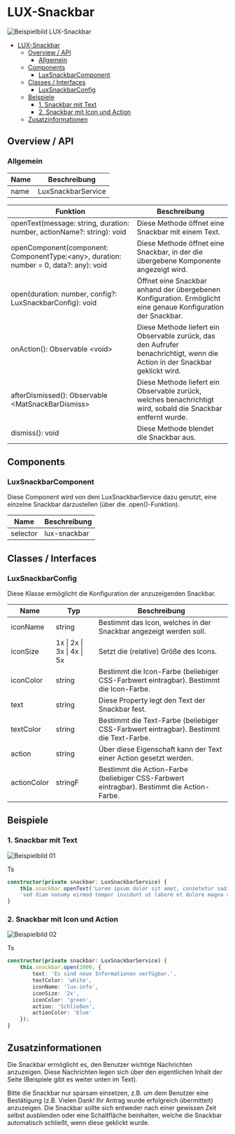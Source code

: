 # LUX-Snackbar

![Beispielbild LUX-Snackbar](https://raw.githubusercontent.com/wiki/IHK-GfI/lux-components-workspace/Versions/v19/lux‐snackbar-v19-img.png)

- [LUX-Snackbar](#lux-snackbar)
  - [Overview / API](#overview--api)
    - [Allgemein](#allgemein)
  - [Components](#components)
    - [LuxSnackbarComponent](#luxsnackbarcomponent)
  - [Classes / Interfaces](#classes--interfaces)
    - [LuxSnackbarConfig](#luxsnackbarconfig)
  - [Beispiele](#beispiele)
    - [1. Snackbar mit Text](#1-snackbar-mit-text)
    - [2. Snackbar mit Icon und Action](#2-snackbar-mit-icon-und-action)
  - [Zusatzinformationen](#zusatzinformationen)

## Overview / API

### Allgemein

| Name   | Beschreibung       |
| ------ | ------------------ |
| name   | LuxSnackbarService |

| Funktion                                                                               | Beschreibung                                                                                                                 |
| -------------------------------------------------------------------------------------- | ---------------------------------------------------------------------------------------------------------------------------- |
| openText(message: string, duration: number, actionName?: string): void                 | Diese Methode öffnet eine Snackbar mit einem Text.                                                                           |
| openComponent(component: ComponentType:\<any>, duration: number = 0, data?: any): void | Diese Methode öffnet eine Snackbar, in der die übergebene Komponente angezeigt wird.                                         |
| open(duration: number, config?: LuxSnackbarConfig): void                               | Öffnet eine Snackbar anhand der übergebenen Konfiguration. Ermöglicht eine genaue Konfiguration der Snackbar.                |
| onAction(): Observable \<void>                                                         | Diese Methode liefert ein Observable zurück, das den Aufrufer benachrichtigt, wenn die Action in der Snackbar geklickt wird. |
| afterDismissed(): Observable \<MatSnackBarDismiss>                                     | Diese Methode liefert ein Observable zurück, welches benachrichtigt wird, sobald die Snackbar entfernt wurde.                |
| dismiss(): void                                                                        | Diese Methode blendet die Snackbar aus.                                                                                      |

## Components

### LuxSnackbarComponent

Diese Component wird von dem LuxSnackbarService dazu genutzt, eine einzelne Snackbar darzustellen (über die .open()-Funktion).

| Name     | Beschreibung |
| -------- | ------------ |
| selector | lux-snackbar |

## Classes / Interfaces

### LuxSnackbarConfig

Diese Klasse ermöglicht die Konfiguration der anzuzeigenden Snackbar.

| Name        | Typ                        | Beschreibung                                                                               |
| ----------- | -------------------------- | ------------------------------------------------------------------------------------------ |
| iconName    | string                     | Bestimmt das Icon, welches in der Snackbar angezeigt werden soll.                          |
| iconSize    | 1x \| 2x \| 3x \| 4x \| 5x | Setzt die (relative) Größe des Icons.                                                      |
| iconColor   | string                     | Bestimmt die Icon-Farbe (beliebiger CSS-Farbwert eintragbar). Bestimmt die Icon-Farbe.     |
| text        | string                     | Diese Property legt den Text der Snackbar fest.                                            |
| textColor   | string                     | Bestimmt die Text-Farbe (beliebiger CSS-Farbwert eintragbar). Bestimmt die Text-Farbe.     |
| action      | string                     | Über diese Eigenschaft kann der Text einer Action gesetzt werden.                          |
| actionColor | stringF                    | Bestimmt die Action-Farbe (beliebiger CSS-Farbwert eintragbar). Bestimmt die Action-Farbe. |

## Beispiele

### 1. Snackbar mit Text

![Beispielbild 01](https://raw.githubusercontent.com/wiki/IHK-GfI/lux-components-workspace/Versions/v19/lux‐snackbar-v19-img-01.png)

Ts

```typescript
constructor(private snackbar: LuxSnackbarService) {
    this.snackbar.openText('Lorem ipsum dolor sit amet, consetetur sadipscing elitr, ' +
    'sed diam nonumy eirmod tempor invidunt ut labore et dolore magna aliquyam erat', 6000);
}
```

### 2. Snackbar mit Icon und Action

![Beispielbild 02](https://raw.githubusercontent.com/wiki/IHK-GfI/lux-components-workspace/Versions/v19/lux‐snackbar-v19-img-02.png)

Ts

```typescript
constructor(private snackbar: LuxSnackbarService) {
    this.snackbar.open(2000, {
        text: 'Es sind neue Informationen verfügbar.',
        textColor: 'white',
        iconName: 'lux-info',
        iconSize: '2x',
        iconColor: 'green',
        action: 'Schließen',
        actionColor: 'blue'
    });
}
```

## Zusatzinformationen

Die Snackbar ermöglicht es, den Benutzer wichtige Nachrichten anzuzeigen. Diese Nachrichten legen sich über den eigentlichen Inhalt der Seite (Beispiele gibt es weiter unten im Text).

Bitte die Snackbar nur sparsam einsetzen, z.B. um dem Benutzer eine Bestätigung (z.B. Vielen Dank! Ihr Antrag wurde erfolgreich übermittelt) anzuzeigen. Die Snackbar sollte sich entweder nach einer gewissen Zeit selbst ausblenden oder eine Schaltfläche beinhalten, welche die Snackbar automatisch schließt, wenn diese geklickt wurde.
